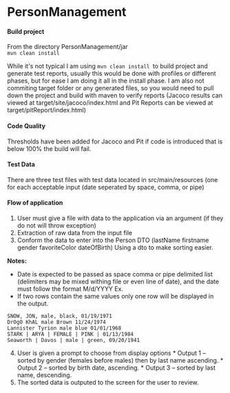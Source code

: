 # PersonManagement

#### Build project
From the directory PersonManagement/jar  
```mvn clean install```

While it's not typical I am using ```mvn clean install ```to build project and generate test reports, usually this would be done with profiles or different phases, but for ease I am doing it all in the install phase. I am also not commiting target folder or any generated files, so you would need to pull down the project and build with maven to verify reports (Jacoco results can viewed at target/site/jacoco/index.html and Pit Reports can be viewed at target/pitReport/index.html)

#### Code Quality 
Thresholds have been added for Jacoco and Pit if code is introduced that is below 100% the build will fail.

#### Test Data
There are three test files with test data located in src/main/resources (one for each acceptable input (date seperated by space, comma, or pipe)


#### Flow of application
1. User must give a file with data to the application via an argument (if they do not will throw exception)
2. Extraction of raw data from the input file
3. Conform the data to enter into the Person DTO (lastName firstname gender favoriteColor dateOfBirth) Using a dto to make sorting easier.

**Notes:**
*  Date is expected to be passed as space comma or pipe delimited list (delimiters may be mixed withing file or even line of date), and the date must follow the format M/d/YYYY
Ex.
  * If two rows contain the same values only one row will be displayed in the output.

```Targaryen, daenerys, female, black, 01/20/1970
SNOW, JON, male, black, 01/19/1971
DrOgO KhAL male Brown 11/24/1974
Lannister Tyrion male blue 01/01/1968
STARK | ARYA | FEMALE | PINK | 01/13/1984
Seaworth | Davos | male | green, 09/20/1941
```
 
4. User is given a prompt to choose from display options
        * Output 1 – sorted by gender (females before males) then by last name ascending.
        * Output 2 – sorted by birth date, ascending.
        * Output 3 – sorted by last name, descending.
5. The sorted data is outputed to the screen for the user to review.